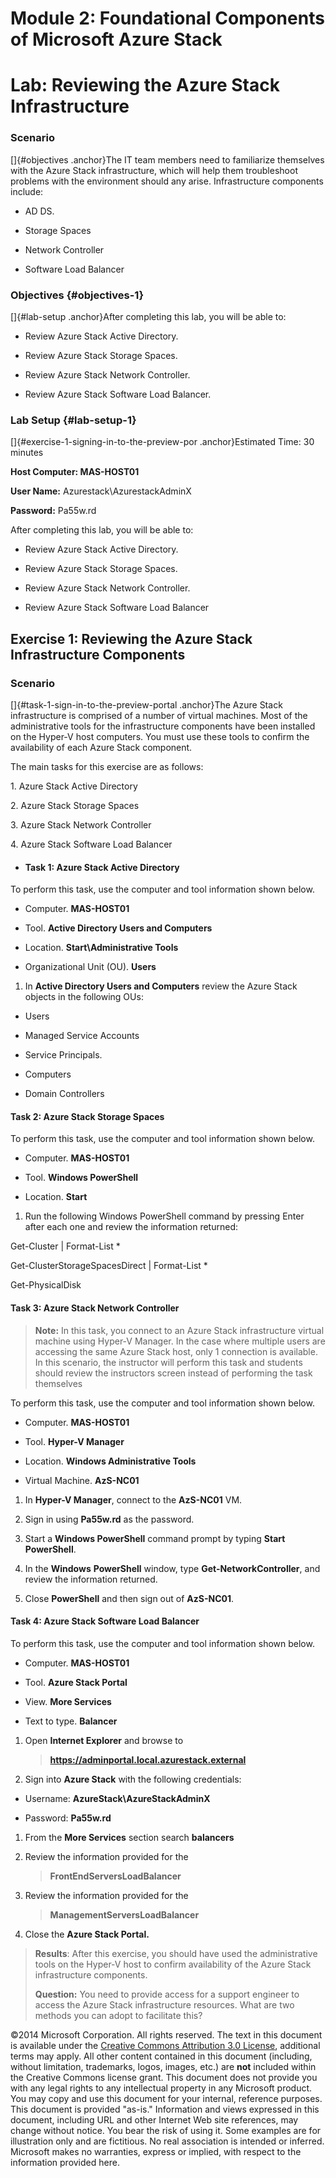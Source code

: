 Module 2: Foundational Components of Microsoft Azure Stack
==========================================================

Lab: Reviewing the Azure Stack Infrastructure
=============================================

### Scenario

[]{#objectives .anchor}The IT team members need to familiarize
themselves with the Azure Stack infrastructure, which will help them
troubleshoot problems with the environment should any arise.
Infrastructure components include:

-   AD DS.

-   Storage Spaces

-   Network Controller

-   Software Load Balancer

### Objectives {#objectives-1}

[]{#lab-setup .anchor}After completing this lab, you will be able to:

-   Review Azure Stack Active Directory.

-   Review Azure Stack Storage Spaces.

-   Review Azure Stack Network Controller.

-   Review Azure Stack Software Load Balancer.

### Lab Setup {#lab-setup-1}

[]{#exercise-1-signing-in-to-the-preview-por .anchor}Estimated Time: 30
minutes

**Host Computer: MAS-HOST01**

**User Name:** Azurestack\\AzurestackAdminX

**Password:** Pa55w.rd

After completing this lab, you will be able to:

-   Review Azure Stack Active Directory.

-   Review Azure Stack Storage Spaces.

-   Review Azure Stack Network Controller.

-   Review Azure Stack Software Load Balancer

Exercise 1: Reviewing the Azure Stack Infrastructure Components
---------------------------------------------------------------

### Scenario

[]{#task-1-sign-in-to-the-preview-portal .anchor}The Azure Stack
infrastructure is comprised of a number of virtual machines. Most of the
administrative tools for the infrastructure components have been
installed on the Hyper-V host computers. You must use these tools to
confirm the availability of each Azure Stack component.

The main tasks for this exercise are as follows:

1\. Azure Stack Active Directory

2\. Azure Stack Storage Spaces

3\. Azure Stack Network Controller

4\. Azure Stack Software Load Balancer

-   #### Task 1: Azure Stack Active Directory

To perform this task, use the computer and tool information shown below.

-   Computer. **MAS-HOST01**

-   Tool. **Active Directory Users and Computers**

-   Location. **Start\\Administrative Tools**

-   Organizational Unit (OU). **Users**

1.  In **Active Directory Users and Computers** review the Azure Stack
    objects in the following OUs:

-   Users

-   Managed Service Accounts

-   Service Principals.

-   Computers

-   Domain Controllers

#### Task 2: Azure Stack Storage Spaces

To perform this task, use the computer and tool information shown below.

-   Computer. **MAS-HOST01**

-   Tool. **Windows PowerShell**

-   Location. **Start**

1.  Run the following Windows PowerShell command by pressing Enter after
    each one and review the information returned:

Get-Cluster | Format-List \*

Get-ClusterStorageSpacesDirect | Format-List \*

Get-PhysicalDisk

#### Task 3: Azure Stack Network Controller

> **Note:** In this task, you connect to an Azure Stack infrastructure
> virtual machine using Hyper-V Manager. In the case where multiple
> users are accessing the same Azure Stack host, only 1 connection is
> available. In this scenario, the instructor will perform this task and
> students should review the instructors screen instead of performing
> the task themselves

To perform this task, use the computer and tool information shown below.

-   Computer. **MAS-HOST01**

-   Tool. **Hyper-V Manager**

-   Location. **Windows Administrative Tools**

-   Virtual Machine. **AzS-NC01**

1.  In **Hyper-V Manager**, connect to the **AzS-NC01** VM.

2.  Sign in using **Pa55w.rd** as the password.

3.  Start a **Windows PowerShell** command prompt by typing **Start
    PowerShell**.

4.  In the **Windows** **PowerShell** window, type
    **Get-NetworkController**, and review the information returned.

5.  Close **PowerShell** and then sign out of **AzS-NC01**.

#### Task 4: Azure Stack Software Load Balancer

To perform this task, use the computer and tool information shown below.

-   Computer. **MAS-HOST01**

-   Tool. **Azure Stack Portal**

-   View. **More Services**

-   Text to type. **Balancer**

1.  Open **Internet Explorer** and browse to
    > **https://adminportal.local.azurestack.external**

2.  Sign into **Azure Stack** with the following credentials:

-   Username: **AzureStack\\AzureStackAdminX**

-   Password: **Pa55w.rd**

1.  From the **More Services** section search **balancers**

2.  Review the information provided for the
    > **FrontEndServersLoadBalancer**

3.  Review the information provided for the
    > **ManagementServersLoadBalancer**

4.  Close the **Azure Stack Portal.**

> **Results**: After this exercise, you should have used the
> administrative tools on the Hyper-V host to confirm availability of
> the Azure Stack infrastructure components.
>
> **Question:** You need to provide access for a support engineer to
> access the Azure Stack infrastructure resources. What are two methods
> you can adopt to facilitate this?

©2014 Microsoft Corporation. All rights reserved. The text in this
document is available under the [Creative Commons Attribution 3.0
License](https://creativecommons.org/licenses/by/3.0/legalcode),
additional terms may apply. All other content contained in this document
(including, without limitation, trademarks, logos, images, etc.) are
**not** included within the Creative Commons license grant. This
document does not provide you with any legal rights to any intellectual
property in any Microsoft product. You may copy and use this document
for your internal, reference purposes.\
This document is provided "as-is." Information and views expressed in
this document, including URL and other Internet Web site references, may
change without notice. You bear the risk of using it. Some examples are
for illustration only and are fictitious. No real association is
intended or inferred. Microsoft makes no warranties, express or implied,
with respect to the information provided here.
